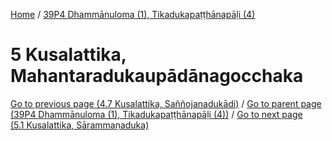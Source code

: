 
[Home](/) / [39P4 Dhammānuloma (1), Tikadukapaṭṭhānapāḷi (4)](../39P4.md)

# 5 Kusalattika, Mahantaradukaupādānagocchaka


[Go to previous page (4.7 Kusalattika, Saññojanadukādi)](4/4.7.md) / [Go to parent page (39P4 Dhammānuloma (1), Tikadukapaṭṭhānapāḷi (4))](0.md) / [Go to next page (5.1 Kusalattika, Sārammaṇaduka)](5/5.1.md)


